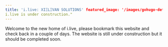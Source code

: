 ```yaml
---
title: 'i.live: XIΞLΞVAN SOLUTIONS' featured_image: '/images/gohugo-default-sample-hero-image.jpg' description: "
i.live is under construction."
---
```


Welcome to the new home of i.live, please bookmark this website and check back in a couple of days. The website is still
under construction but it should be completed soon.
